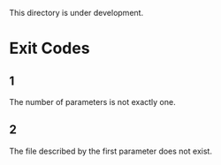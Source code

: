 This directory is under development.

# Exit Codes

## 1
The number of parameters is not exactly one.

## 2 
The file described by the first parameter does not exist.